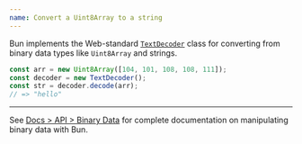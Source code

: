 ```yaml
---
name: Convert a Uint8Array to a string
---
```


Bun implements the Web-standard [`TextDecoder`](https://developer.mozilla.org/en-US/docs/Web/API/TextDecoder) class for converting from binary data types like `Uint8Array` and strings.

```ts
const arr = new Uint8Array([104, 101, 108, 108, 111]);
const decoder = new TextDecoder();
const str = decoder.decode(arr);
// => "hello"
```

---

See [Docs > API > Binary Data](/docs/api/binary-data#conversion) for complete documentation on manipulating binary data with Bun.
